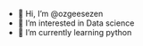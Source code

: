 - 👋 Hi, I’m @ozgeesezen
- 👀 I’m interested in Data science
- 🌱 I’m currently learning python


<!---
ozgeesezen/ozgeesezen is a ✨ special ✨ repository because its `README.md` (this file) appears on your GitHub profile.
You can click the Preview link to take a look at your changes.
--->
